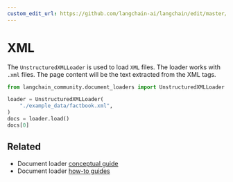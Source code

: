 ```yaml
---
custom_edit_url: https://github.com/langchain-ai/langchain/edit/master/docs/docs/integrations/document_loaders/xml.ipynb
---
```

# XML

The `UnstructuredXMLLoader` is used to load `XML` files. The loader works with `.xml` files. The page content will be the text extracted from the XML tags.


```python
from langchain_community.document_loaders import UnstructuredXMLLoader

loader = UnstructuredXMLLoader(
    "./example_data/factbook.xml",
)
docs = loader.load()
docs[0]
```


## Related

- Document loader [conceptual guide](/docs/concepts/#document-loaders)
- Document loader [how-to guides](/docs/how_to/#document-loaders)
